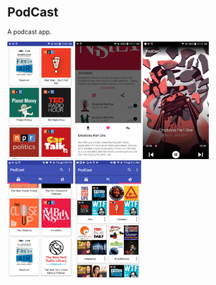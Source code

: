 # PodCast
[image1]: device-2017-06-02-000725.png
[image2]: device-2017-06-02-001134.png
[image3]: device-2017-06-02-001347.png
A podcast app.
<p float="left">
  <img src="device-2017-06-02-000725.png" width="150" />
  <img src="device-2017-06-02-001134.png" width="150" /> 
  <img src="device-2017-06-02-001347.png" width="150" />
  <img src="device-2017-09-26-170945.png" width="150" />
  <img src="device-2017-09-30-202508.png" width="150" />
</p>
